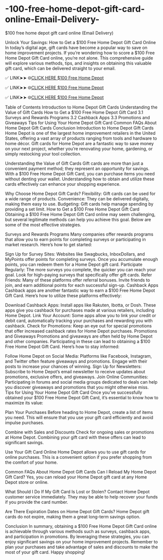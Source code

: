 # -100-free-home-depot-gift-card-online-Email-Delivery-
$100 free home depot gift card online (Email Delivery)

Unlock Your Savings: How to Get a $100 Free Home Depot Gift Card Online
In today’s digital age, gift cards have become a popular way to save on home improvement projects. If you’re wondering how to score a $100 Free Home Depot Gift Card online, you’re not alone. This comprehensive guide will explore various methods, tips, and insights on obtaining this valuable gift card, which can be delivered straight to your email.


✅ LINK➤➤ 🌐[CLICK HERE $100 Free Home Depot](https://tinyurl.com/4czpdzvp)

✅ LINK➤➤ 🌐[CLICK HERE $100 Free Home Depot](https://tinyurl.com/4czpdzvp)

✅ LINK➤➤ 🌐[CLICK HERE $100 Free Home Depot](https://tinyurl.com/4czpdzvp)


Table of Contents
Introduction to Home Depot Gift Cards
Understanding the Value of Gift Cards
How to Get a $100 Free Home Depot Gift Card
3.1 Surveys and Rewards Programs
3.2 Cashback Apps
3.3 Promotions and Giveaways
Tips for Using Your Home Depot Gift Card
Common FAQs About Home Depot Gift Cards
Conclusion
Introduction to Home Depot Gift Cards
Home Depot is one of the largest home improvement retailers in the United States, offering a vast array of products ranging from tools and hardware to home décor. Gift cards for Home Depot are a fantastic way to save money on your next project, whether you’re renovating your home, gardening, or simply restocking your tool collection.

Understanding the Value of Gift Cards
Gift cards are more than just a convenient payment method; they represent an opportunity for savings. With a $100 Free Home Depot Gift Card, you can purchase items you need without denting your wallet. Understanding how to obtain and utilize these cards effectively can enhance your shopping experience.

Why Choose Home Depot Gift Cards?
Flexibility: Gift cards can be used for a wide range of products.
Convenience: They can be delivered digitally, making them easy to use.
Budgeting: Gift cards help manage spending by providing a set limit.
How to Get a $100 Free Home Depot Gift Card
Obtaining a $100 Free Home Depot Gift Card online may seem challenging, but several legitimate methods can help you achieve this goal. Below are some of the most effective strategies.

Surveys and Rewards Programs
Many companies offer rewards programs that allow you to earn points for completing surveys or participating in market research. Here’s how to get started:

Sign Up for Survey Sites: Websites like Swagbucks, InboxDollars, and MyPoints offer points for completing surveys. Once you accumulate enough points, you can redeem them for a Home Depot gift card.
Participate Regularly: The more surveys you complete, the quicker you can reach your goal. Look for high-paying surveys that specifically offer gift cards.
Refer Friends: Many of these platforms offer referral bonuses. Invite friends to join, and earn additional points for each successful sign-up.
Cashback Apps
Cashback apps are another fantastic way to earn a $100 Free Home Depot Gift Card. Here’s how to utilize these platforms effectively:

Download Cashback Apps: Install apps like Rakuten, Ibotta, or Dosh. These apps give you cashback for purchases made at various retailers, including Home Depot.
Link Your Account: Some apps allow you to link your credit or debit card, automatically tracking your purchases and rewarding you with cashback.
Check for Promotions: Keep an eye out for special promotions that offer increased cashback rates for Home Depot purchases.
Promotions and Giveaways
Promotions and giveaways are often held by Home Depot and other companies. Participating in these can lead to obtaining a $100 Free Home Depot Gift Card. Here’s how to stay informed:

Follow Home Depot on Social Media: Platforms like Facebook, Instagram, and Twitter often feature giveaways and promotions. Engage with their posts to increase your chances of winning.
Sign Up for Newsletters: Subscribe to Home Depot’s email newsletter to receive updates about promotions, exclusive offers, and giveaways.
Join Online Communities: Participating in forums and social media groups dedicated to deals can help you discover giveaways and promotions that you might otherwise miss.
Tips for Using Your Home Depot Gift Card
Once you’ve successfully obtained your $100 Free Home Depot Gift Card, it’s essential to know how to maximize its value:

Plan Your Purchases
Before heading to Home Depot, create a list of items you need. This will ensure that you use your gift card efficiently and avoid impulse purchases.

Combine with Sales and Discounts
Check for ongoing sales or promotions at Home Depot. Combining your gift card with these offers can lead to significant savings.

Use Your Gift Card Online
Home Depot allows you to use gift cards for online purchases. This is a convenient option if you prefer shopping from the comfort of your home.

Common FAQs About Home Depot Gift Cards
Can I Reload My Home Depot Gift Card?
Yes, you can reload your Home Depot gift card at any Home Depot store or online.

What Should I Do If My Gift Card Is Lost or Stolen?
Contact Home Depot customer service immediately. They may be able to help recover your funds if you provide the card number.

Are There Expiration Dates on Home Depot Gift Cards?
Home Depot gift cards do not expire, making them a great long-term savings option.

Conclusion
In summary, obtaining a $100 Free Home Depot Gift Card online is achievable through various methods such as surveys, cashback apps, and participation in promotions. By leveraging these strategies, you can enjoy significant savings on your home improvement projects. Remember to plan your purchases and take advantage of sales and discounts to make the most of your gift card. Happy shopping!
